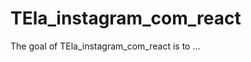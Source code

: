 
# TEla_instagram_com_react

<!-- badges: start -->
<!-- badges: end -->

The goal of TEla_instagram_com_react is to ...

